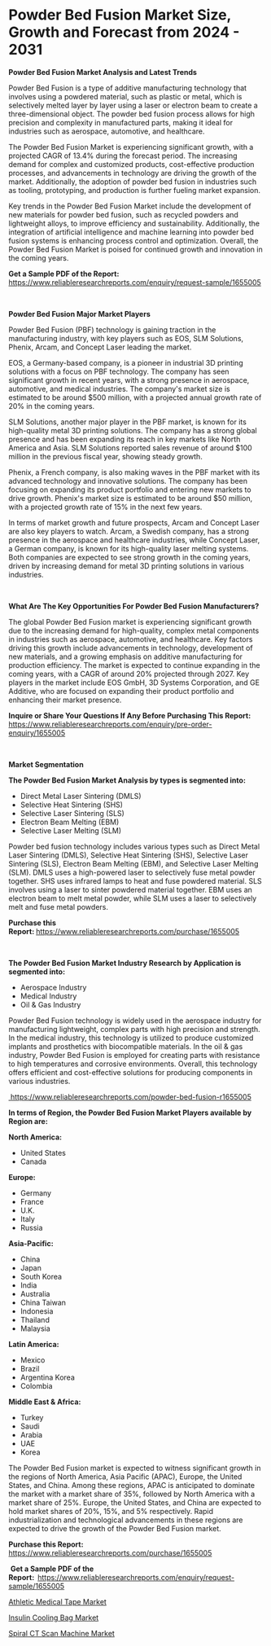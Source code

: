 <p><h1>Powder Bed Fusion Market Size, Growth and Forecast from 2024 - 2031</h1></p><p><strong>Powder Bed Fusion Market Analysis and Latest Trends</strong></p>
<p><p>Powder Bed Fusion is a type of additive manufacturing technology that involves using a powdered material, such as plastic or metal, which is selectively melted layer by layer using a laser or electron beam to create a three-dimensional object. The powder bed fusion process allows for high precision and complexity in manufactured parts, making it ideal for industries such as aerospace, automotive, and healthcare.</p><p>The Powder Bed Fusion Market is experiencing significant growth, with a projected CAGR of 13.4% during the forecast period. The increasing demand for complex and customized products, cost-effective production processes, and advancements in technology are driving the growth of the market. Additionally, the adoption of powder bed fusion in industries such as tooling, prototyping, and production is further fueling market expansion.</p><p>Key trends in the Powder Bed Fusion Market include the development of new materials for powder bed fusion, such as recycled powders and lightweight alloys, to improve efficiency and sustainability. Additionally, the integration of artificial intelligence and machine learning into powder bed fusion systems is enhancing process control and optimization. Overall, the Powder Bed Fusion Market is poised for continued growth and innovation in the coming years.</p></p>
<p><strong>Get a Sample PDF of the Report:&nbsp;</strong> <a href="https://www.reliableresearchreports.com/enquiry/request-sample/1655005">https://www.reliableresearchreports.com/enquiry/request-sample/1655005</a></p>
<p>&nbsp;</p>
<p><strong>Powder Bed Fusion Major Market Players</strong></p>
<p><p>Powder Bed Fusion (PBF) technology is gaining traction in the manufacturing industry, with key players such as EOS, SLM Solutions, Phenix, Arcam, and Concept Laser leading the market. </p><p>EOS, a Germany-based company, is a pioneer in industrial 3D printing solutions with a focus on PBF technology. The company has seen significant growth in recent years, with a strong presence in aerospace, automotive, and medical industries. The company's market size is estimated to be around $500 million, with a projected annual growth rate of 20% in the coming years.</p><p>SLM Solutions, another major player in the PBF market, is known for its high-quality metal 3D printing solutions. The company has a strong global presence and has been expanding its reach in key markets like North America and Asia. SLM Solutions reported sales revenue of around $100 million in the previous fiscal year, showing steady growth.</p><p>Phenix, a French company, is also making waves in the PBF market with its advanced technology and innovative solutions. The company has been focusing on expanding its product portfolio and entering new markets to drive growth. Phenix's market size is estimated to be around $50 million, with a projected growth rate of 15% in the next few years.</p><p>In terms of market growth and future prospects, Arcam and Concept Laser are also key players to watch. Arcam, a Swedish company, has a strong presence in the aerospace and healthcare industries, while Concept Laser, a German company, is known for its high-quality laser melting systems. Both companies are expected to see strong growth in the coming years, driven by increasing demand for metal 3D printing solutions in various industries.</p></p>
<p>&nbsp;</p>
<p><strong>What Are The Key Opportunities For Powder Bed Fusion Manufacturers?</strong></p>
<p><p>The global Powder Bed Fusion market is experiencing significant growth due to the increasing demand for high-quality, complex metal components in industries such as aerospace, automotive, and healthcare. Key factors driving this growth include advancements in technology, development of new materials, and a growing emphasis on additive manufacturing for production efficiency. The market is expected to continue expanding in the coming years, with a CAGR of around 20% projected through 2027. Key players in the market include EOS GmbH, 3D Systems Corporation, and GE Additive, who are focused on expanding their product portfolio and enhancing their market presence.</p></p>
<p><strong>Inquire or Share Your Questions If Any Before Purchasing This Report:</strong> <a href="https://www.reliableresearchreports.com/enquiry/pre-order-enquiry/1655005">https://www.reliableresearchreports.com/enquiry/pre-order-enquiry/1655005</a></p>
<p>&nbsp;</p>
<p><strong>Market Segmentation</strong></p>
<p><strong>The Powder Bed Fusion Market Analysis by types is segmented into:</strong></p>
<p><ul><li>Direct Metal Laser Sintering (DMLS)</li><li>Selective Heat Sintering (SHS)</li><li>Selective Laser Sintering (SLS)</li><li>Electron Beam Melting (EBM)</li><li>Selective Laser Melting (SLM)</li></ul></p>
<p><p>Powder bed fusion technology includes various types such as Direct Metal Laser Sintering (DMLS), Selective Heat Sintering (SHS), Selective Laser Sintering (SLS), Electron Beam Melting (EBM), and Selective Laser Melting (SLM). DMLS uses a high-powered laser to selectively fuse metal powder together. SHS uses infrared lamps to heat and fuse powdered material. SLS involves using a laser to sinter powdered material together. EBM uses an electron beam to melt metal powder, while SLM uses a laser to selectively melt and fuse metal powders.</p></p>
<p><strong>Purchase this Report:&nbsp;</strong><a href="https://www.reliableresearchreports.com/purchase/1655005">https://www.reliableresearchreports.com/purchase/1655005</a></p>
<p>&nbsp;</p>
<p><strong>The Powder Bed Fusion Market Industry Research by Application is segmented into:</strong></p>
<p><ul><li>Aerospace Industry</li><li>Medical Industry</li><li>Oil & Gas Industry</li></ul></p>
<p><p>Powder Bed Fusion technology is widely used in the aerospace industry for manufacturing lightweight, complex parts with high precision and strength. In the medical industry, this technology is utilized to produce customized implants and prosthetics with biocompatible materials. In the oil & gas industry, Powder Bed Fusion is employed for creating parts with resistance to high temperatures and corrosive environments. Overall, this technology offers efficient and cost-effective solutions for producing components in various industries.</p></p>
<p><a href="https://www.reliableresearchreports.com/powder-bed-fusion-r1655005">&nbsp;https://www.reliableresearchreports.com/powder-bed-fusion-r1655005</a></p>
<p><strong>In terms of Region, the Powder Bed Fusion Market Players available by Region are:</strong></p>
<p>
    <p> <strong> North America: </strong>
        <ul>
            <li>United States</li>
            <li>Canada</li>
        </ul>
        </p> 
    <p> <strong> Europe: </strong>
        <ul>
            <li>Germany</li>
            <li>France</li>
            <li>U.K.</li>
            <li>Italy</li>
            <li>Russia</li>
        </ul>
        </p> 
    <p> <strong> Asia-Pacific: </strong>
        <ul>
            <li>China</li>
            <li>Japan</li>
            <li>South Korea</li>
            <li>India</li>
            <li>Australia</li>
            <li>China Taiwan</li>
            <li>Indonesia</li>
            <li>Thailand</li>
            <li>Malaysia</li>
        </ul>
        </p> 
    <p> <strong> Latin America: </strong>
        <ul>
            <li>Mexico</li>
            <li>Brazil</li>
            <li>Argentina Korea</li>
            <li>Colombia</li>
        </ul>
        </p> 
    <p> <strong> Middle East & Africa: </strong>
        <ul>
            <li>Turkey</li>
            <li>Saudi</li>
            <li>Arabia</li>
            <li>UAE</li>
            <li>Korea</li>
        </ul>
    </p>
    </p>
<p><p>The Powder Bed Fusion market is expected to witness significant growth in the regions of North America, Asia Pacific (APAC), Europe, the United States, and China. Among these regions, APAC is anticipated to dominate the market with a market share of 35%, followed by North America with a market share of 25%. Europe, the United States, and China are expected to hold market shares of 20%, 15%, and 5% respectively. Rapid industrialization and technological advancements in these regions are expected to drive the growth of the Powder Bed Fusion market.</p></p>
<p><strong>Purchase this Report: </strong><a href="https://www.reliableresearchreports.com/purchase/1655005">https://www.reliableresearchreports.com/purchase/1655005</a></p>
<p>&nbsp;<strong>Get a Sample PDF of the Report:&nbsp;&nbsp;</strong><a href="https://www.reliableresearchreports.com/enquiry/request-sample/1655005">https://www.reliableresearchreports.com/enquiry/request-sample/1655005</a></p>
<p><strong></strong></p>
<p><p><a href="https://github.com/suitykhatun12/Market-Research-Report-List-1/blob/main/athletic-medical-tape-market.md">Athletic Medical Tape Market</a></p><p><a href="https://view.publitas.com/reportprime-1/global-insulin-cooling-bag-market-is-projected-to-grow-at-a-cagr-of-7-4-forcasted-for-period-from-2024-to-2031/">Insulin Cooling Bag Market</a></p><p><a href="https://github.com/khadijahesham19/Market-Research-Report-List-1/blob/main/spiral-ct-scan-machine-market.md">Spiral CT Scan Machine Market</a></p></p>